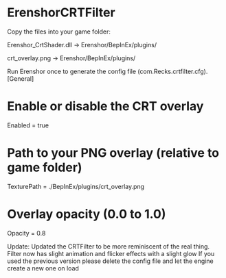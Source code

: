 # ErenshorCRTFilter

Copy the files into your game folder:

Erenshor_CrtShader.dll → Erenshor/BepInEx/plugins/

crt_overlay.png       → Erenshor/BepInEx/plugins/

Run Erenshor once to generate the config file (com.Recks.crtfilter.cfg).
[General]
# Enable or disable the CRT overlay
Enabled = true

# Path to your PNG overlay (relative to game folder)
TexturePath = ./BepInEx/plugins/crt_overlay.png

# Overlay opacity (0.0 to 1.0)
Opacity = 0.8


Update: Updated the CRTFilter to be more reminiscent of the real thing. Filter now has slight animation and flicker effects with a slight glow
If you used the previous version please delete the config file and let the engine create a new one on load
